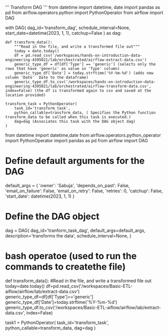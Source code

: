 ''' Transform DAG '''
from datetime import datetime, date
import pandas as pd
from airflow.operators.python import PythonOperator
from airflow import DAG

with DAG(
    dag_id='transform_dag',
    schedule_interval=None,
    start_date=datetime(2023, 1, 1),
    catchup=False
) as dag:

    def transform_data():
        """Read in the file, and write a transformed file out"""
        today = date.today() 
        df = pd.read_csv('/workspaces/hands-on-introduction-data-engineering-4395021/lab/orchestrated/airflow-extract-data.csv')
        generic_type_df = df[df['Type'] == 'generic'] (selects only the rows that have 'generic' as value in 'Type' column)
        generic_type_df['Date'] = today.strftime('%Y-%m-%d') (adds new column 'Date'  Date to the dataframe)
        generic_type_df.to_csv('/workspaces/hands-on-introduction-data-engineering-4395021/lab/orchestrated/airflow-transform-data.csv', index=False) (the df is transformed again to csv and saved at the location provided)

    transform_task = PythonOperator(
        task_id='transform_task',
        python_callable=transform_data, ( Specifies the Python function transform_data to be called when this task is executed.)
        dag=dag (Associates this task with the DAG object dag) 
    ) 

  











from datetime import datetime,date
from airflow.operators.python_operator import PythonOperator
import pandas as pd
from airflow import DAG 


# Define default arguments for the DAG
default_args = {
    'owner': 'Sabuja',
    'depends_on_past': False,
    'email_on_failure': False,
    'email_on_retry': False,
    'retries': 0,
    'catchup': False,
    'start_date': datetime(2023, 1, 1)
}
# Define the DAG object
dag = DAG(
    dag_id='tranform_task_dag', 
    default_args=default_args,
    description='transforms the data',
    schedule_interval=None,
)
# bash operatoe (used to run the commands to createthe file)

def transform_data():
    #Read in the file, and write a transformed file out
    today=date.today()
    df=pd.read_csv('/workspaces/Basic-ETL-aiflow/airflow/lab/extract-data.csv')
    generic_type_df=df[df['Type']=='generic']
    generic_type_df['Date']=today.strftime('%Y-%m-%d')
    generic_type_df.to_csv('/workspaces/Basic-ETL-aiflow/airflow/lab/extract-data.csv', index=False)

task1 = PythonOperator(
        task_id='transform_task', 
        python_callable=transform_data,
        dag=dag
    )